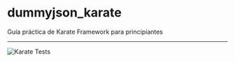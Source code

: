 # dummyjson_karate
Guía práctica de Karate Framework para principiantes


---

![Karate Tests](https://github.com/mwapps/dummyjson_karate/actions/workflows/karate-tests.yml/badge.svg)

